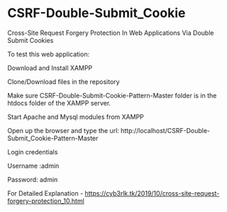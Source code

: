 # CSRF-Double-Submit_Cookie
Cross-Site Request Forgery Protection In Web Applications Via Double Submit Cookies

To test this web application:

Download and Install XAMPP

Clone/Download files in the repository

Make sure CSRF-Double-Submit-Cookie-Pattern-Master folder is in the htdocs folder of the XAMPP server.

Start Apache and Mysql modules from XAMPP

Open up the browser and type the url: http://localhost/CSRF-Double-Submit_Cookie-Pattern-Master

Login credentials

Username :admin

Password: admin

For Detailed Explanation - https://cyb3rlk.tk/2019/10/cross-site-request-forgery-protection_10.html
